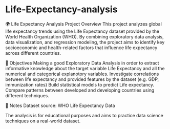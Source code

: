 # Life-Expectancy-analysis

🌍 Life Expectancy Analysis
Project Overview
This project analyzes global life expectancy trends using the Life Expectancy dataset provided by the World Health Organization (WHO).
By combining exploratory data analysis, data visualization, and regression modeling, the project aims to identify key socioeconomic and health-related factors that influence life expectancy across different countries.

🎯 Objectives
Making a good Exploratory Data Analysis in order to extract informative knowledge about the target variable Life Expectancy and all the numerical and categorical explanotory variables.
Investigate correlations between life expectancy and provided features by the dataset (e.g. GDP, immunization rates)
Build statistical models to predict Life expectancy.
Compare patterns between developed and developing countries using different techniques.

📌 Notes
Dataset source: WHO Life Expectancy Data

The analysis is for educational purposes and aims to practice data science techniques on a real-world dataset.
